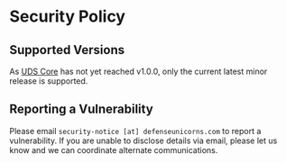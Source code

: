 # Security Policy

## Supported Versions

As [UDS Core](https://github.com/defenseunicorns/uds-core) has not yet reached v1.0.0, only the current latest minor release is supported.

## Reporting a Vulnerability

Please email `security-notice [at] defenseunicorns.com` to report a vulnerability. If you are unable to disclose details via email, please let us know and we can coordinate alternate communications.
